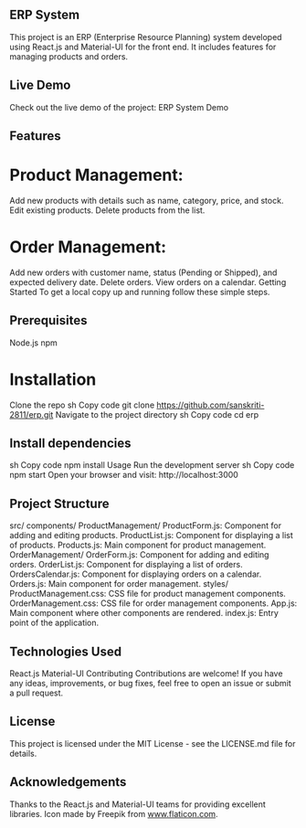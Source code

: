 ## ERP System

This project is an ERP (Enterprise Resource Planning) system developed using React.js and Material-UI for the front end. It includes features for managing products and orders.

## Live Demo
Check out the live demo of the project: ERP System Demo

## Features
# Product Management:

Add new products with details such as name, category, price, and stock.
Edit existing products.
Delete products from the list.
# Order Management:

Add new orders with customer name, status (Pending or Shipped), and expected delivery date.
Delete orders.
View orders on a calendar.
Getting Started
To get a local copy up and running follow these simple steps.

## Prerequisites
Node.js
npm
# Installation
Clone the repo
sh
Copy code
git clone https://github.com/sanskriti-2811/erp.git
Navigate to the project directory
sh
Copy code
cd erp
## Install dependencies
sh
Copy code
npm install
Usage
Run the development server
sh
Copy code
npm start
Open your browser and visit: http://localhost:3000
## Project Structure
src/
components/
ProductManagement/
ProductForm.js: Component for adding and editing products.
ProductList.js: Component for displaying a list of products.
Products.js: Main component for product management.
OrderManagement/
OrderForm.js: Component for adding and editing orders.
OrderList.js: Component for displaying a list of orders.
OrdersCalendar.js: Component for displaying orders on a calendar.
Orders.js: Main component for order management.
styles/
ProductManagement.css: CSS file for product management components.
OrderManagement.css: CSS file for order management components.
App.js: Main component where other components are rendered.
index.js: Entry point of the application.
## Technologies Used
React.js
Material-UI
Contributing
Contributions are welcome! If you have any ideas, improvements, or bug fixes, feel free to open an issue or submit a pull request.

## License
This project is licensed under the MIT License - see the LICENSE.md file for details.

## Acknowledgements
Thanks to the React.js and Material-UI teams for providing excellent libraries.
Icon made by Freepik from www.flaticon.com.
